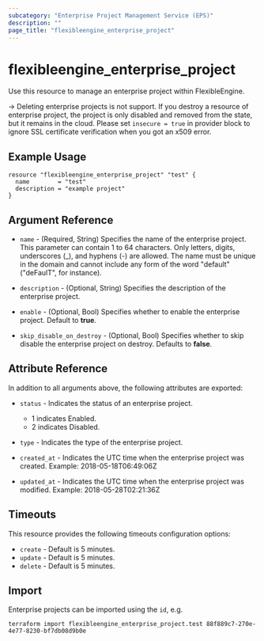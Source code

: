 ```yaml
---
subcategory: "Enterprise Project Management Service (EPS)"
description: ""
page_title: "flexibleengine_enterprise_project"
---
```


# flexibleengine_enterprise_project

Use this resource to manage an enterprise project within FlexibleEngine.

-> Deleting enterprise projects is not support. If you destroy a resource of enterprise project,
  the project is only disabled and removed from the state, but it remains in the cloud.
  Please set `insecure = true` in provider block to ignore SSL certificate verification when you got an x509 error.

## Example Usage

```hcl
resource "flexibleengine_enterprise_project" "test" {
  name        = "test"
  description = "example project"
}
```

## Argument Reference

* `name` - (Required, String) Specifies the name of the enterprise project.
  This parameter can contain 1 to 64 characters. Only letters, digits, underscores (_), and hyphens (-) are allowed.
  The name must be unique in the domain and cannot include any form of the word "default" ("deFaulT", for instance).

* `description` - (Optional, String) Specifies the description of the enterprise project.

* `enable` - (Optional, Bool) Specifies whether to enable the enterprise project. Default to **true**.

* `skip_disable_on_destroy` - (Optional, Bool) Specifies whether to skip disable the enterprise project on destroy.
  Defaults to **false**.

## Attribute Reference

In addition to all arguments above, the following attributes are exported:

* `status` - Indicates the status of an enterprise project.
  + 1 indicates Enabled.
  + 2 indicates Disabled.

* `type` - Indicates the type of the enterprise project.

* `created_at` - Indicates the UTC time when the enterprise project was created. Example: 2018-05-18T06:49:06Z

* `updated_at` - Indicates the UTC time when the enterprise project was modified. Example: 2018-05-28T02:21:36Z

## Timeouts

This resource provides the following timeouts configuration options:

* `create` - Default is 5 minutes.
* `update` - Default is 5 minutes.
* `delete` - Default is 5 minutes.

## Import

Enterprise projects can be imported using the `id`, e.g.

```shell
terraform import flexibleengine_enterprise_project.test 88f889c7-270e-4e77-8230-bf7db08d9b0e
```
